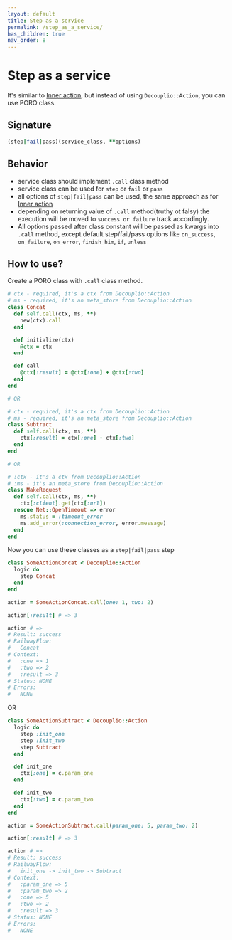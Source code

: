 ```yaml
---
layout: default
title: Step as a service
permalink: /step_as_a_service/
has_children: true
nav_order: 8
---
```


# Step as a service

It's similar to [Inner action](/decouplio.github.io/inner_action), but instead of using `Decouplio::Action`, you can use PORO class.

## Signature

```ruby
(step|fail|pass)(service_class, **options)
```

## Behavior
- service class should implement `.call` class method
- service class can be used for `step` or `fail` or `pass`
- all options of `step|fail|pass` can be used, the same approach as for [Inner action](/decouplio.github.io/inner_action)
- depending on returning value of `.call` method(truthy ot falsy) the execution will be moved to `success or failure` track accordingly.
- All options passed after class constant will be passed as kwargs into `.call` method, except default step/fail/pass options like `on_success`, `on_failure`, `on_error`, `finish_him`, `if`, `unless`

## How to use?

Create a PORO class with `.call` class method.

```ruby
# ctx - required, it's a ctx from Decouplio::Action
# ms - required, it's an meta_store from Decouplio::Action
class Concat
  def self.call(ctx, ms, **)
    new(ctx).call
  end

  def initialize(ctx)
    @ctx = ctx
  end

  def call
    @ctx[:result] = @ctx[:one] + @ctx[:two]
  end
end

# OR

# ctx - required, it's a ctx from Decouplio::Action
# ms - required, it's an meta_store from Decouplio::Action
class Subtract
  def self.call(ctx, ms, **)
    ctx[:result] = ctx[:one] - ctx[:two]
  end
end

# OR

# :ctx - it's a ctx from Decouplio::Action
# :ms - it's an meta_store from Decouplio::Action
class MakeRequest
  def self.call(ctx, ms, **)
    ctx[:client].get(ctx[:url])
  rescue Net::OpenTimeout => error
    ms.status = :timeout_error
    ms.add_error(:connection_error, error.message)
  end
end
```

Now you can use these classes as a `step|fail|pass` step

```ruby
class SomeActionConcat < Decouplio::Action
  logic do
    step Concat
  end
end

action = SomeActionConcat.call(one: 1, two: 2)

action[:result] # => 3

action # =>
# Result: success
# RailwayFlow:
#   Concat
# Context:
#   :one => 1
#   :two => 2
#   :result => 3
# Status: NONE
# Errors:
#   NONE
```

OR

```ruby
class SomeActionSubtract < Decouplio::Action
  logic do
    step :init_one
    step :init_two
    step Subtract
  end

  def init_one
    ctx[:one] = c.param_one
  end

  def init_two
    ctx[:two] = c.param_two
  end
end

action = SomeActionSubtract.call(param_one: 5, param_two: 2)

action[:result] # => 3

action # =>
# Result: success
# RailwayFlow:
#   init_one -> init_two -> Subtract
# Context:
#   :param_one => 5
#   :param_two => 2
#   :one => 5
#   :two => 2
#   :result => 3
# Status: NONE
# Errors:
#   NONE
```
